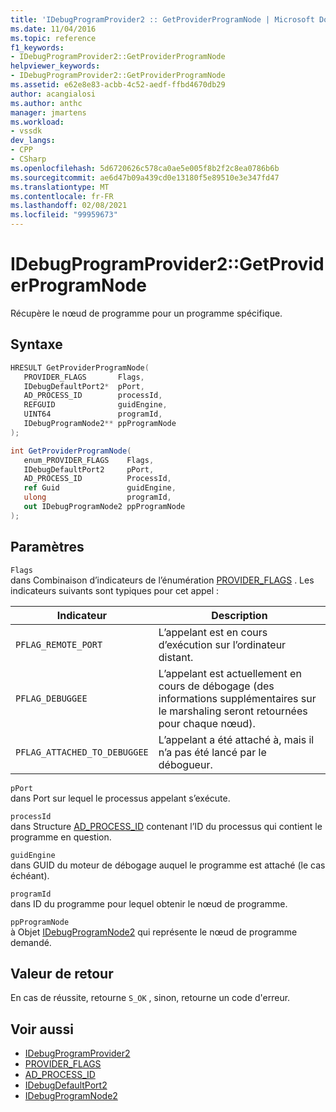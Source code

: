 ```yaml
---
title: 'IDebugProgramProvider2 :: GetProviderProgramNode | Microsoft Docs'
ms.date: 11/04/2016
ms.topic: reference
f1_keywords:
- IDebugProgramProvider2::GetProviderProgramNode
helpviewer_keywords:
- IDebugProgramProvider2::GetProviderProgramNode
ms.assetid: e62e8e83-acbb-4c52-aedf-ffbd4670db29
author: acangialosi
ms.author: anthc
manager: jmartens
ms.workload:
- vssdk
dev_langs:
- CPP
- CSharp
ms.openlocfilehash: 5d6720626c578ca0ae5e005f8b2f2c8ea0786b6b
ms.sourcegitcommit: ae6d47b09a439cd0e13180f5e89510e3e347fd47
ms.translationtype: MT
ms.contentlocale: fr-FR
ms.lasthandoff: 02/08/2021
ms.locfileid: "99959673"
---
```

# <a name="idebugprogramprovider2getproviderprogramnode"></a>IDebugProgramProvider2::GetProviderProgramNode
Récupère le nœud de programme pour un programme spécifique.

## <a name="syntax"></a>Syntaxe

```cpp
HRESULT GetProviderProgramNode(
   PROVIDER_FLAGS       Flags,
   IDebugDefaultPort2*  pPort,
   AD_PROCESS_ID        processId,
   REFGUID              guidEngine,
   UINT64               programId,
   IDebugProgramNode2** ppProgramNode
);
```

```csharp
int GetProviderProgramNode(
   enum_PROVIDER_FLAGS    Flags,
   IDebugDefaultPort2     pPort,
   AD_PROCESS_ID          ProcessId,
   ref Guid               guidEngine,
   ulong                  programId,
   out IDebugProgramNode2 ppProgramNode
);
```

## <a name="parameters"></a>Paramètres
`Flags`\
dans Combinaison d’indicateurs de l’énumération [PROVIDER_FLAGS](../../../extensibility/debugger/reference/provider-flags.md) . Les indicateurs suivants sont typiques pour cet appel :

|Indicateur|Description|
|----------|-----------------|
|`PFLAG_REMOTE_PORT`|L’appelant est en cours d’exécution sur l’ordinateur distant.|
|`PFLAG_DEBUGGEE`|L’appelant est actuellement en cours de débogage (des informations supplémentaires sur le marshaling seront retournées pour chaque nœud).|
|`PFLAG_ATTACHED_TO_DEBUGGEE`|L’appelant a été attaché à, mais il n’a pas été lancé par le débogueur.|

`pPort`\
dans Port sur lequel le processus appelant s’exécute.

`processId`\
dans Structure [AD_PROCESS_ID](../../../extensibility/debugger/reference/ad-process-id.md) contenant l’ID du processus qui contient le programme en question.

`guidEngine`\
dans GUID du moteur de débogage auquel le programme est attaché (le cas échéant).

`programId`\
dans ID du programme pour lequel obtenir le nœud de programme.

`ppProgramNode`\
à Objet [IDebugProgramNode2](../../../extensibility/debugger/reference/idebugprogramnode2.md) qui représente le nœud de programme demandé.

## <a name="return-value"></a>Valeur de retour
 En cas de réussite, retourne `S_OK` , sinon, retourne un code d'erreur.

## <a name="see-also"></a>Voir aussi
- [IDebugProgramProvider2](../../../extensibility/debugger/reference/idebugprogramprovider2.md)
- [PROVIDER_FLAGS](../../../extensibility/debugger/reference/provider-flags.md)
- [AD_PROCESS_ID](../../../extensibility/debugger/reference/ad-process-id.md)
- [IDebugDefaultPort2](../../../extensibility/debugger/reference/idebugdefaultport2.md)
- [IDebugProgramNode2](../../../extensibility/debugger/reference/idebugprogramnode2.md)
